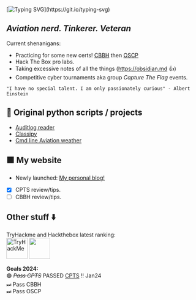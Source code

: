 [![Typing SVG](https://readme-typing-svg.herokuapp.com?font=Fira+Code&pause=1000&color=42F745&width=435&lines=Welcome+to+my+Github!)](https://git.io/typing-svg)
## *Aviation nerd. Tinkerer. Veteran*   
Current shenanigans:
- Practicing for some new certs! [CBBH](https://academy.hackthebox.com/preview/certifications/htb-certified-bug-bounty-hunter) then [OSCP](https://www.offsec.com/courses/pen-200/)
- Hack The Box pro labs. 
- Taking excessive notes of all the things (https://obsidian.md :+1:)
- Competitive cyber tournaments aka group *Capture The Flag* events.

`"I have no special talent. I am only passionately curious" - Albert Einstein`<br/>

## 🐍 Original python scripts / projects
- [Auditlog reader](https://github.com/MTTGIT19/auditlog_reader)
- [Classipy](https://github.com/MTTGIT19/ClassiPY)
- [Cmd line Aviation weather](https://github.com/MTTGIT19/wx-scraper)  
## 🟩 My website
- Newly launched: [My personal blog!](https://mttgit19.github.io/)
- [x] CPTS review/tips.
- [ ] CBBH review/tips.

## Other stuff :arrow_down:
TryHackme and Hackthebox latest ranking:   
<img src="https://tryhackme-badges.s3.amazonaws.com/MILMT.png" alt="TryHackMe" height="55">     <img src="https://www.hackthebox.eu/badge/image/758161" height="55">    


**Goals 2024:**   
🟢 ~~*Pass CPTS*~~ PASSED [CPTS](https://academy.hackthebox.com/preview/certifications/htb-certified-penetration-testing-specialist) !! Jan24    
⏭ Pass CBBH  
⏭ Pass OSCP  
  <!--
**MTTGIT19/MTTGIT19** is a ✨ _special_ ✨ repository because its `README.md` (this file) appears on your GitHub profile.

Here are some ideas to get you started:

- 🔭 I’m currently working on ...
- 🌱 I’m currently learning ...
- 👯 I’m looking to collaborate on ...
- 🤔 I’m looking for help with ...
- 💬 Ask me about ...
- 📫 How to reach me: ...
- 😄 Pronouns: ...
- ⚡ Fun fact: ...
-->
